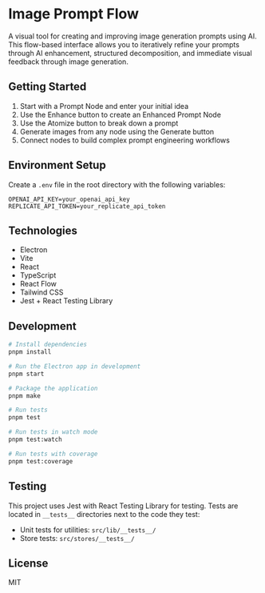 # Image Prompt Flow

A visual tool for creating and improving image generation prompts using AI. This flow-based interface allows you to iteratively
refine your prompts through AI enhancement, structured decomposition, and immediate visual feedback through image generation.

## Getting Started

1. Start with a Prompt Node and enter your initial idea
2. Use the Enhance button to create an Enhanced Prompt Node
3. Use the Atomize button to break down a prompt
4. Generate images from any node using the Generate button
5. Connect nodes to build complex prompt engineering workflows

## Environment Setup

Create a `.env` file in the root directory with the following variables:

```
OPENAI_API_KEY=your_openai_api_key
REPLICATE_API_TOKEN=your_replicate_api_token
```

## Technologies

- Electron
- Vite
- React
- TypeScript
- React Flow
- Tailwind CSS
- Jest + React Testing Library

## Development

```bash
# Install dependencies
pnpm install

# Run the Electron app in development
pnpm start

# Package the application
pnpm make

# Run tests
pnpm test

# Run tests in watch mode
pnpm test:watch

# Run tests with coverage
pnpm test:coverage
```

## Testing

This project uses Jest with React Testing Library for testing. Tests are located in `__tests__` directories next to the code they test:

- Unit tests for utilities: `src/lib/__tests__/`
- Store tests: `src/stores/__tests__/`

## License

MIT
